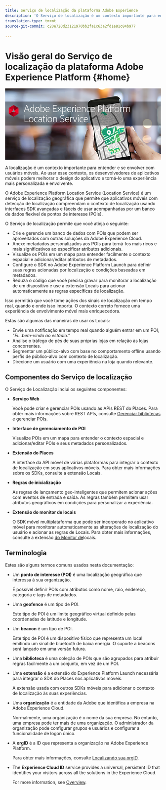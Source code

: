 ```yaml
---
title: Serviço de localização da plataforma Adobe Experience
description: 'O Serviço de localização é um contexto importante para entender o envolvimento de usuários móveis. Ao usar esse contexto, os desenvolvedores de aplicativos móveis podem melhorar o design do aplicativo e torná-lo uma experiência mais personalizada e envolvente. '
translation-type: tm+mt
source-git-commit: c20e720d23121970bb2fa1c63a2fd1e81c84b977

---
```



# Visão geral do Serviço de localização da plataforma Adobe Experience Platform {#home}

![&quot;Adobe Experience Platform Location Service&quot;](/help/assets/LocationHeader.png)

A localização é um contexto importante para entender e se envolver com usuários móveis. Ao usar esse contexto, os desenvolvedores de aplicativos móveis podem melhorar o design do aplicativo e torná-lo uma experiência mais personalizada e envolvente.

O Adobe Experience Platform Location Service (Location Service) é um serviço de localização geográfica que permite que aplicativos móveis com detecção de localização compreendam o contexto de localização usando interfaces SDK avançadas e fáceis de usar acompanhadas por um banco de dados flexível de pontos de interesse (POIs).

O Serviço de localização permite que você atinja o seguinte:

* Crie e gerencie um banco de dados com POIs que podem ser aproveitados com outras soluções da Adobe Experience Cloud.
* Anexe metadados personalizados aos POIs para torná-los mais ricos e mais significativos ao especificar atributos adicionais.
* Visualize os POIs em um mapa para entender facilmente o contexto espacial e adicionar/editar atributos de metadados.
* Configure o SDK no Adobe Experience Platform Launch para definir suas regras acionadas por localização e condições baseadas em metadados.
* Reduza o código que você precisa gravar para monitorar a localização de um dispositivo e use a extensão Locais para acionar automaticamente as regras específicas de localização.

Isso permitirá que você tome ações dos sinais de localização em tempo real, quando e onde isso importa. O contexto correto fornece uma experiência de envolvimento móvel mais enriquecedora.

Estas são algumas das maneiras de usar os Locais:

* Envie uma notificação em tempo real quando alguém entrar em um POI, *&quot;Ei...bem-vindo ao estádio.&quot;*
* Analise o tráfego de pés de suas próprias lojas em relação às lojas concorrentes.
* Segmentar um público-alvo com base no comportamento offline usando perfis de público-alvo com contexto de localização.
* Direcione um usuário com uma experiência na loja quando relevante.

## Componentes do Serviço de localização

O Serviço de Localização inclui os seguintes componentes:

* **Serviço Web**

   Você pode criar e gerenciar POIs usando as APIs REST do Places. Para obter mais informações sobre REST APIs, consulte [Gerenciar bibliotecas](/help/web-service-api/api-usage/manage-libraries/manage-libraries.md) e [gerenciar POIs](/help/web-service-api/api-usage/manage-pois/manage-pois.md).

* **Interface de gerenciamento de POI**

   Visualize POIs em um mapa para entender o contexto espacial e adicionar/editar POIs e seus metadados personalizados.

* **Extensão do Places**

   A interface da API móvel de várias plataformas para integrar o contexto de localização em seus aplicativos móveis. Para obter mais informações sobre os SDKs, consulte a extensão [](/help/places-ext-aep-sdks/places-extension/places-extension.md)Locais.

* **Regras de inicialização**

   As regras de lançamento geo-inteligentes que permitem acionar ações com eventos de entrada e saída. As regras também permitem usar atributos geográficos em condições para personalizar a experiência.

* **Extensão do monitor de locais**

   O SDK móvel multiplataforma que pode ser incorporado no aplicativo móvel para monitorar automaticamente as alterações de localização do usuário e acionar as regras de Locais. Para obter mais informações, consulte a extensão [do Monitor de](/help/places-ext-aep-sdks/places-monitor-extension/places-monitor-extension.md)locais.

## Terminologia

Estes são alguns termos comuns usados nesta documentação:

* Um **ponto de interesse (POI)** é uma localização geográfica que interessa à sua organização.

   É possível definir POIs com atributos como nome, raio, endereço, categoria e tags de metadados.

* Uma **geofence** é um tipo de POI.

   Este tipo de POI é um limite geográfico virtual definido pelas coordenadas de latitude e longitude.

* Um **beacon** é um tipo de POI.

   Este tipo de POI é um dispositivo físico que representa um local emitindo um sinal de bluetooth de baixa energia. O suporte a beacons será lançado em uma versão futura.

* Uma **biblioteca** é uma coleção de POIs que são agrupados para atribuir regras facilmente a um conjunto, em vez de um POI.

* Uma **extensão** é a extensão do Experience Platform Launch necessária para integrar o SDK do Places nos aplicativos móveis.

   A extensão usada com outros SDKs móveis para adicionar o contexto de localização às suas experiências.

* Uma **organização** é a entidade da Adobe que identifica a empresa na Adobe Experience Cloud.

   Normalmente, uma organização é o nome da sua empresa. No entanto, uma empresa pode ter mais de uma organização. O administrador da organização pode configurar grupos e usuários e configurar a funcionalidade de logon único.

* A **orgID** é a ID que representa a organização na Adobe Experience Platform.

   Para obter mais informações, consulte [Localizando sua orgID](https://forums.adobe.com/thread/2339895).

* The **Experience Cloud ID** service provides a universal, persistent ID that identifies your visitors across all the solutions in the Experience Cloud.

   For more information, see [Overview](https://docs.adobe.com/content/help/en/id-service/using/intro/overview.html).
